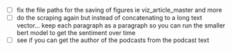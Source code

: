 

- [ ] fix the file paths for the saving of figures ie viz_article_master and more
- [ ] do the scraping again but instead of concatenating to a long text vector... keep each paragraph as a paragraph so you can run the smaller bert model to get the sentiment over time
- [ ] see if you can get the author of the podcasts from the podcast text
